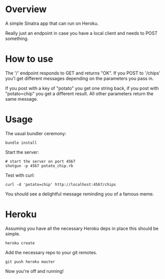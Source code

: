 Overview
=========

A simple Sinatra app that can run on Heroku.

Really just an endpoint in case you have a local client and needs to POST something.

How to use
==========
The '/' endpoint responds to GET and returns "OK". If you POST to '/chips' you'l get different messages depending on the parameters you pass in.

If you post with a key of "potato" you get one string back, if you post with "potato=chip" you get a different result. All other parameters return the same message.

Usage
=====

The usual bundler ceremony:

```shell
bundle install
```

Start the server:

```shell
# start the server on port 4567 
shotgun -p 4567 potato_chip.rb
```

Test with curl:

```shell
curl -d 'potato=chip' http://localhost:4567/chips
```

You should see a delightful message reminding you of a famous meme.

Heroku
======

Assuming you have all the necessary Heroku deps in place this should be simple.

```shell
heroku create
```

Add the necessary repo to your git remotes. 

```shell
git push heroku master
```

Now you're off and running!

